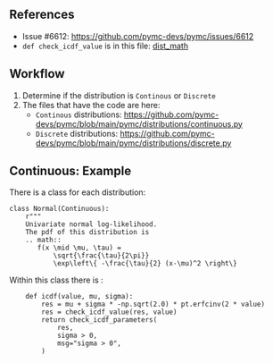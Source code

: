 
## References
- Issue #6612:  https://github.com/pymc-devs/pymc/issues/6612
- `def check_icdf_value` is in this file: [dist_math](https://github.com/pymc-devs/pymc/blob/main/pymc/distributions/dist_math.py)

## Workflow
1. Determine if the distribution is `Continous` or `Discrete`
2. The files that have the code are here:  
    - `Continous` distributions:  https://github.com/pymc-devs/pymc/blob/main/pymc/distributions/continuous.py
    - `Discrete` distributions: https://github.com/pymc-devs/pymc/blob/main/pymc/distributions/discrete.py



## Continuous: Example
There is a class for each distribution:  
```
class Normal(Continuous):
    r"""
    Univariate normal log-likelihood.
    The pdf of this distribution is
    .. math::
       f(x \mid \mu, \tau) =
           \sqrt{\frac{\tau}{2\pi}}
           \exp\left\{ -\frac{\tau}{2} (x-\mu)^2 \right\}
```

Within this class there is   :

```
    def icdf(value, mu, sigma):
        res = mu + sigma * -np.sqrt(2.0) * pt.erfcinv(2 * value)
        res = check_icdf_value(res, value)
        return check_icdf_parameters(
            res,
            sigma > 0,
            msg="sigma > 0",
        )
```

